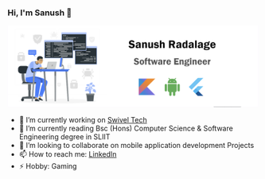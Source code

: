 ### Hi, I'm Sanush 👋

<p align="center">
  <img src="https://github.com/SanushRadalage/SanushRadalage/blob/master/gitIntro.png">
</p>

- 🔭 I’m currently working on [Swivel Tech](https://swiveltech.io/)
- 🌱 I’m currently reading Bsc (Hons) Computer Science & Software Engineering degree in SLIIT 
- 👯 I’m looking to collaborate on mobile application development Projects
- 📫 How to reach me: [LinkedIn](https://www.linkedin.com/in/sanush-radalage-94b744161/) 
- ⚡ Hobby: Gaming
